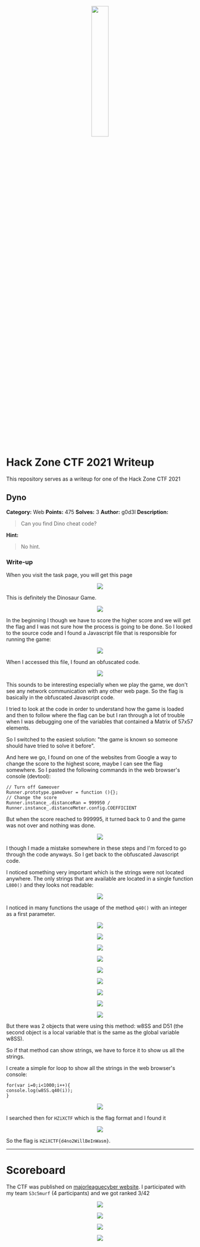 <p align="center">
<img src="logo.jpg" width=30%/>
</p>

# Hack Zone CTF 2021 Writeup
This repository serves as a writeup for one of the Hack Zone CTF 2021

## Dyno

**Category:** Web
**Points:** 475
**Solves:** 3
**Author:** g0d3l
**Description:**

>Can you find Dino cheat code?

**Hint:**

> No hint.

### Write-up

When you visit the task page, you will get this page

<p align="center">
<img src="resources/web-475-dino/1.PNG"/>
</p>

This is definitely the Dinosaur Game.

<p align="center">
<img src="resources/web-475-dino/2.PNG"/>
</p>

In the beginning I though we have to score the higher score and we will get the flag and I was not sure how the process is going to be done. So I looked to the source code and I found a Javascript file that is responsible for running the game:

<p align="center">
<img src="resources/web-475-dino/3.PNG"/>
</p>

When I accessed this file, I found an obfuscated code.

<p align="center">
<img src="resources/web-475-dino/4.PNG"/>
</p>

This sounds to be interesting especially when we play the game, we don't see any network communication with any other web page. So the flag is basically in the obfuscated Javascript code.

I tried to look at the code in order to understand how the game is loaded and then to follow where the flag can be but I ran through a lot of trouble when I was debugging one of the variables that contained a Matrix of 57x57 elements.

So I switched to the easiest solution: "the game is known so someone should have tried to solve it before".

And here we go, I found on one of the websites from Google a way to change the score to the highest score, maybe I can see the flag somewhere. So I pasted the following commands in the web browser's console (devtool):

```
// Turn off Gameover
Runner.prototype.gameOver = function (){};
// Change the score
Runner.instance_.distanceRan = 999950 / Runner.instance_.distanceMeter.config.COEFFICIENT
```

But when the score reached to 999995, it turned back to 0 and the game was not over and nothing was done.

<p align="center">
<img src="resources/web-475-dino/5.PNG"/>
</p>

I though I made a mistake somewhere in these steps and I'm forced to go through the code anyways. So I get back to the obfuscated Javascript code.

I noticed something very important which is the strings were not located anywhere. The only strings that are available are located in a single function `L800()` and they looks not readable:

<p align="center">
<img src="resources/web-475-dino/6.PNG"/>
</p>

I noticed in many functions the usage of the method `q40()` with an integer as a first parameter.

<p align="center">
<img src="resources/web-475-dino/7.PNG"/>
</p>
<p align="center">
<img src="resources/web-475-dino/8.PNG"/>
</p>
<p align="center">
<img src="resources/web-475-dino/9.PNG"/>
</p>
<p align="center">
<img src="resources/web-475-dino/10.PNG"/>
</p>
<p align="center">
<img src="resources/web-475-dino/11.PNG"/>
</p>
<p align="center">
<img src="resources/web-475-dino/12.PNG"/>
</p>
<p align="center">
<img src="resources/web-475-dino/13.PNG"/>
</p>
<p align="center">
<img src="resources/web-475-dino/14.PNG"/>
</p>
<p align="center">
<img src="resources/web-475-dino/15.PNG"/>
</p>

But there was 2 objects that were using this method: w8SS and D51 (the second object is a local variable that is the same as the global variable w8SS).

So if that method can show strings, we have to force it to show us all the strings.

I create a simple for loop to show all the strings in the web browser's console:

```
for(var i=0;i<1000;i++){
console.log(w8SS.q40(i));
}
```

<p align="center">
<img src="resources/web-475-dino/16.PNG"/>
</p>

I searched then for `HZiXCTF` which is the flag format and I found it

<p align="center">
<img src="resources/web-475-dino/17.PNG"/>
</p>

So the flag is `HZiXCTF{d4no2WillBeInWasm}`.
___







# Scoreboard

The CTF was published on [majorleaguecyber website](https://www.majorleaguecyber.org/events/424/hack-zone-tunisia-2021).
I participated with my team `S3c5murf` (4 participants) and we got ranked 3/42

<p align="center">
<img src="scoreboard/1.PNG"/>
</p>
<p align="center">
<img src="scoreboard/2.PNG"/>
</p>
<p align="center">
<img src="scoreboard/3.PNG"/>
</p>
<p align="center">
<img src="scoreboard/4.PNG"/>
</p>
